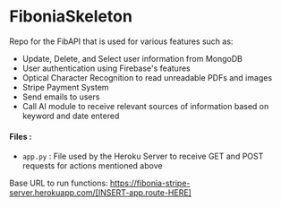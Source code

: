 # FiboniaSkeleton
Repo for the FibAPI that is used for various features such as:
* Update, Delete, and Select user information from MongoDB
* User authentication using Firebase's features
* Optical Character Recognition to read unreadable PDFs and images
* Stripe Payment System
* Send emails to users
* Call AI module to receive relevant sources of information based on keyword and date entered

#### **Files :**
* ```app.py``` : File used by the Heroku Server to receive GET and POST requests for actions mentioned above

Base URL to run functions: https://fibonia-stripe-server.herokuapp.com/[INSERT-app.route-HERE]
